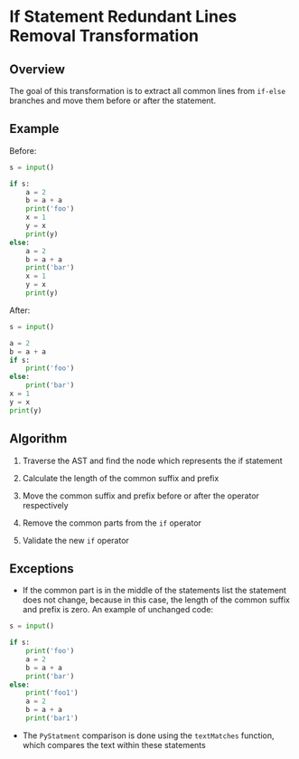 # If Statement Redundant Lines Removal Transformation

## Overview

The goal of this transformation is to extract all common lines from `if-else` 
branches and move them before or after the statement.

## Example

Before:
```python
s = input()

if s:
    a = 2
    b = a + a
    print('foo')
    x = 1
    y = x
    print(y)
else:
    a = 2
    b = a + a
    print('bar')
    x = 1
    y = x
    print(y)
```

After:
```python
s = input()

a = 2
b = a + a
if s:
    print('foo')
else:
    print('bar')
x = 1
y = x
print(y)
```


## Algorithm

1. Traverse the AST and find the node which represents the if statement

2. Calculate the length of the common suffix and prefix

3. Move the common suffix and prefix before or after the operator respectively

4. Remove the common parts from the `if` operator

5. Validate the new `if` operator


## Exceptions

- If the common part is in the middle of the statements list the statement does not change,
because in this case, the length of the common suffix and prefix is zero.
An example of unchanged code:

```python
s = input()

if s:
    print('foo')
    a = 2
    b = a + a
    print('bar')
else:
    print('foo1')
    a = 2
    b = a + a
    print('bar1')
```

- The `PyStatment` comparison is done using the `textMatches` function, 
  which compares the text within these statements
